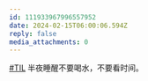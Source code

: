 ```yaml
---
id: 111933967996557952
date: 2024-02-15T06:00:06.594Z
reply: false
media_attachments: 0
---
```


[#TIL](https://e5n.cc/tags/TIL) 半夜睡醒不要喝水，不要看时间。

